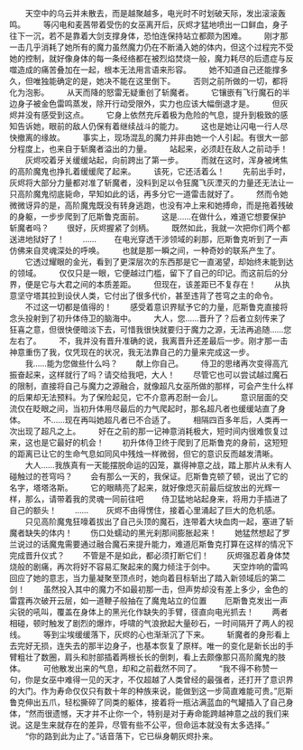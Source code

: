 　　天空中的乌云并未散去，而是越聚越多，电光时不时划破天际，发出滚滚轰鸣。
　　等闪电和麦茜带着受伤的女巫离开后，灰烬才猛地喷出一口鲜血，身子往下一沉，若不是靠着大剑支撑身体，恐怕连保持站立都颇为困难。
　　刚才那一击几乎消耗了她所有的魔力虽然魔力仍在不断涌入她的体内，但这个过程完不受她的控制，就好像身体的每一条经络都在被烈焰焚烧一般，魔力耗尽的后遗症与反噬造成的痛苦叠加在一起，根本无法用言语来形容。
　　她不知道自己还能撑多久，但唯独能确定的是，她决不能在这里倒下。
　　否则之前所做的一切，都将化为泡影。
　　从天而降的怒雷无疑重创了斩魔者。
　　它镶嵌有飞行魔石的半边身子被金色雷鸣蒸发，除开行动受限外，实力也应该大幅倒退才是。
　　但灰烬并没有感受到这点。
　　它身上依然充斥着极为危险的气息，提升到极致的感知告诉她，眼前的敌人仍保有着继续战斗的能力。
　　这也是她让闪电一行人尽快撤离的缘故。
　　事实上，现场混乱的魔力并非由她一个人引起。有很大一部分程度上，也来自于斩魔者溢出的力量。
　　站起来，必须赶在敌人之前动手！
　　灰烬咬着牙关缓缓站起，向前跨出了第一步。
　　而就在这时，浑身被烤焦的高阶魔鬼也挣扎着缓缓爬了起来。
　　该死，它还活着么！
　　先前出手时，灰烬将大部分力量都对准了斩魔者，没料到足以令狂魔飞灰湮灭的力量还无法让一只高阶魔鬼彻底毙命，早知如此的话，再多分它一道雷击就好了。
　　然而令她微微讶异的是，高阶魔鬼既没有转身逃跑，也没有冲上来和她搏命，而是拖着残破的身躯，一步步爬到了厄斯鲁克面前。
　　这是……在做什么，难道它想要保护斩魔者吗？
　　很好，灰烬握紧了剑柄。
　　既然如此，我就一次把你们两个都送进地狱好了！
　　……
　　在电光穿透干涉领域的刹那，厄斯鲁克听到了一声仿佛来自灵魂深处的呼唤。
　　也就是那一瞬之间，一种奇妙的联系产生了。
　　它透过耀眼的金光，看到了更深层次的东西那是它一直渴望，却始终未能到达的领域。
　　仅仅只是一眼，它便越过门槛，留下了自己的印记。而这前后的分界，便是它与大君之间的本质差距。
　　但现在，该差距已不复存在！
　　从执意坚守塔其拉到设伏人类，它付出了很多代价，甚至违背了苍穹之主的命令。
　　不过这一切都是值得的！
　　感受着意识界赋予它的力量，厄斯鲁克直接将念头投射到了初升体侍卫的脑海中。
　　大人，您……晋升了？后者立刻传来了狂喜之意，但很快便暗淡下去，可惜我很快就要归于魔力之源，无法再追随……您左右了。
　　不，我并没有晋升准确的说，我离晋升还差最后一步。刚才那一击神意重伤了我，仅凭现在的状况，我无法靠自己的力量来完成这一步。
　　我……能为您做些什么吗？
　　献上你自己。
　　侍卫的思绪再次变得高亢振奋起来，这样就行了吗？请交给我吧，大人！
　　尽管它也可以尝试越过魔石的限制，直接将自己与魔力之源融合，就像超凡女巫所做的那样，可会产生什么样的后果却无法预料。为了保险起见，它不介意再忍耐一会儿。
　　意识层面的交流仅在眨眼之间，当初升体用尽最后的力气爬起时，那名超凡者也缓缓站直了身体。
　　不……现在再叫她超凡者已不合适了。
　　相隔四百多年后，人类再一次出现了超凡之上。
　　好在之前的那一记神意消耗极大，短时间内很难恢复过来，这也是它最好的机会！
　　初升体侍卫终于爬到了厄斯鲁克的身前，这短短的距离已让它的生命气息如同风中残烛一样微弱，但它的意识反而越发清晰。
　　大人……我族真有一天能摆脱命运的囚笼，赢得神意之战，踏上那片从未有人碰触过的苍穹吗？
　　会有那么一天的，我保证。厄斯鲁克顿了顿，说出了它的名字，塔塔洛斯。
　　它的眼睛亮了起来，就好像熄灭前最后绽放出的光辉一样，那么，请带着我的灵魂一同前往吧
　　侍卫猛地站起身来，将用力手插进了自己的额头！
　　……
　　灰烬不由得愣住，接着心里涌起了巨大的危机感。
　　只见高阶魔鬼狂嚎着拔出了自己头顶的魔石，连带着大块血肉一起，塞进了斩魔者缺失的体内！
　　伤口处蠕动的黑光刹那间膨胀起来！
　　她猛然想起了罗兰说过的话魔鬼需要通过融合魔石来提升能力，难道厄斯鲁克打算在这样的情况下完成晋升仪式？
　　不管是不是如此，都必须打断它们！
　　灰烬强忍着身体焚烧般的剧痛，再次将好不容易汇聚起来的魔力倾注于剑中。
　　天空炸响的雷鸣回应了她的意志，当力量凝聚至顶点时，她向着目标斩出了踏入新领域后的第二剑！
　　虽然投入其中的魔力不如最初那一击，但声势却没有差上多少，金色的雷霆再次破开云层，如一道鞭子般抽在了魔鬼站立的位置
　　厄斯鲁克发出一声尖锐的吼叫，覆盖在身体上的黑光化作缺失的手臂，径直向电光抓去！
　　两者相碰，顿时触发了剧烈的爆炸，呼啸的气浪掀起大量砂石，一时间隔开了两人的视线。
　　等到尘埃缓缓落下，灰烬的心也渐渐沉了下来。
　　斩魔者的身形看上去完好无损，连失去的那半边身子，也基本恢复了原样。唯一的变化是新长出的手臂粗壮了数圈，肩头和肘部插着两根长长的倒刺，看上去颇像那只高阶魔鬼的肢体。
　　可他散发出来的气息，却和之前截然不同了。
　　“我不得不称赞一句，你是女巫中难得一见的天才，不仅超越了人类曾经的最强者，还打开了意识界的大门。作为寿命仅仅只有数十年的种族来说，能做到这一步简直难能可贵。”厄斯鲁克伸出五爪，轻松撕碎了同类的躯体，接着将一瓶沾满蓝血的气罐插入了自己身体，“然而很遗憾，天才并不止你一个，特别是对于寿命能跨越神意之战的我们来说。这是生来就存在的差异，尽管有些不公平，但命运本就没有太多选择。”
　　“你的路到此为止了。”话音落下，它已纵身朝灰烬扑来。
　　
　　